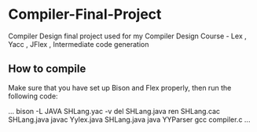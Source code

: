 # Compiler-Final-Project
Compiler Design final project used for my Compiler Design Course - Lex , Yacc , JFlex , Intermediate code generation

## How to compile
Make sure that you have set up Bison and Flex properly, then run the following code:

...
bison -L JAVA SHLang.yac -v
del SHLang.java
ren SHLang.cac SHLang.java
javac Yylex.java SHLang.java
java YYParser
gcc compiler.c
...

